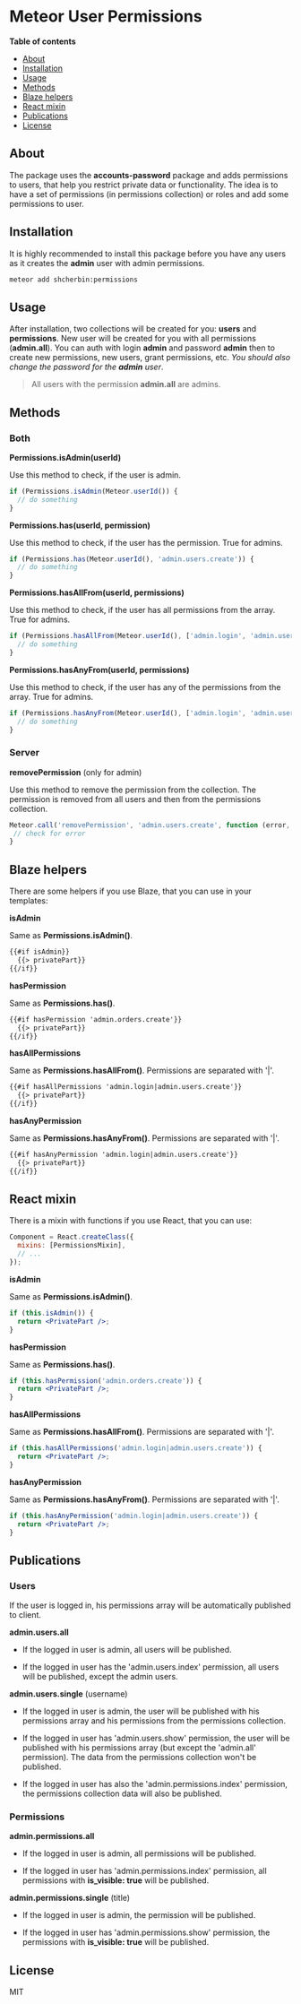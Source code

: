 # Meteor User Permissions

**Table of contents**

- [About](#about)
- [Installation](#installation)
- [Usage](#usage)
- [Methods](#methods)
- [Blaze helpers](#blaze-helpers)
- [React mixin](#react-mixin)
- [Publications](#publications)
- [License](#license)

## About

The package uses the **accounts-password** package and adds permissions to users, that help you restrict private data or functionality. The idea is to have a set of permissions (in permissions collection) or roles and add some permissions to user.

## Installation

It is highly recommended to install this package before you have any users as it creates the **admin** user with admin permissions.

```sh
meteor add shcherbin:permissions
```

## Usage

After installation, two collections will be created for you: **users** and **permissions**. New user will be created for you with all permissions (**admin.all**). You can auth with login **admin** and password **admin** then to create new permissions, new users, grant permissions, etc. *You should also change the password for the **admin** user*.

> All users with the permission **admin.all** are admins.

## Methods

### Both

**Permissions.isAdmin(userId)**

Use this method to check, if the user is admin.

```js
if (Permissions.isAdmin(Meteor.userId()) {
  // do something
}
```

**Permissions.has(userId, permission)**

Use this method to check, if the user has the permission. True for admins.

```js
if (Permissions.has(Meteor.userId(), 'admin.users.create')) {
  // do something
}
```

**Permissions.hasAllFrom(userId, permissions)**

Use this method to check, if the user has all permissions from the array. True for admins.

```js
if (Permissions.hasAllFrom(Meteor.userId(), ['admin.login', 'admin.users.create'])) {
  // do something
}
```

**Permissions.hasAnyFrom(userId, permissions)**

Use this method to check, if the user has any of the permissions from the array. True for admins.

```js
if (Permissions.hasAnyFrom(Meteor.userId(), ['admin.login', 'admin.users.create'])) {
  // do something
}
```

### Server

**removePermission** (only for admin)

Use this method to remove the permission from the collection. The permission is removed from all users and then from the permissions collection.

```js
Meteor.call('removePermission', 'admin.users.create', function (error, result) {
 // check for error
}
```

## Blaze helpers

There are some helpers if you use Blaze, that you can use in your templates:

**isAdmin**

Same as **Permissions.isAdmin()**.

```html
{{#if isAdmin}}
  {{> privatePart}}
{{/if}}
```

**hasPermission**

Same as **Permissions.has()**.

```html
{{#if hasPermission 'admin.orders.create'}}
  {{> privatePart}}
{{/if}}
```

**hasAllPermissions**

Same as **Permissions.hasAllFrom()**. Permissions are separated with '|'.

```html
{{#if hasAllPermissions 'admin.login|admin.users.create'}}
  {{> privatePart}}
{{/if}}
```

**hasAnyPermission**

Same as **Permissions.hasAnyFrom()**. Permissions are separated with '|'.

```html
{{#if hasAnyPermission 'admin.login|admin.users.create'}}
  {{> privatePart}}
{{/if}}
```

## React mixin

There is a mixin with functions if you use React, that you can use:

```js
Component = React.createClass({
  mixins: [PermissionsMixin],
  // ...
});
```

**isAdmin**

Same as **Permissions.isAdmin()**.

```jsx
if (this.isAdmin()) {
  return <PrivatePart />;
}
```

**hasPermission**

Same as **Permissions.has()**.

```jsx
if (this.hasPermission('admin.orders.create')) {
  return <PrivatePart />;
}
```

**hasAllPermissions**

Same as **Permissions.hasAllFrom()**. Permissions are separated with '|'.

```jsx
if (this.hasAllPermissions('admin.login|admin.users.create')) {
  return <PrivatePart />;
}
```

**hasAnyPermission**

Same as **Permissions.hasAnyFrom()**. Permissions are separated with '|'.

```jsx
if (this.hasAnyPermission('admin.login|admin.users.create')) {
  return <PrivatePart />;
}
```

## Publications

### Users

If the user is logged in, his permissions array will be automatically published to client.

**admin.users.all**

- If the logged in user is admin, all users will be published.

- If the logged in user has the 'admin.users.index' permission, all users will be published, except the admin users.

**admin.users.single** (username)

- If the logged in user is admin, the user will be published with his permissions array and his permissions from the permissions collection.

- If the logged in user has 'admin.users.show' permission, the user will be published with his permissions array (but except the 'admin.all' permission). The data from the permissions collection won't be published.

- If the logged in user has also the 'admin.permissions.index' permission, the permissions collection data will also be published.

### Permissions

**admin.permissions.all**

- If the logged in user is admin, all permissions will be published.

- If the logged in user has 'admin.permissions.index' permission, all permissions with **is_visible: true** will be published.

**admin.permissions.single** (title)

- If the logged in user is admin, the permission will be published.

- If the logged in user has 'admin.permissions.show' permission, the permissions with **is_visible: true** will be published.

## License

MIT